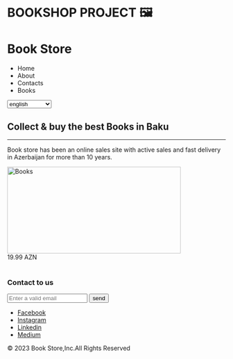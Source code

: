 # BOOKSHOP PROJECT 🖼️
<!DOCTYPE html>
<html lang="en">

<head>
    <meta charset="UTF-8">
    <meta name="viewport" content="width=device-width, initial-scale=1.0">
    <title>Document</title>
</head>

<body>
    <h1>Book Store</h1>
    <ul>
        <li>Home</li>
        <li>About</li>
        <li>Contacts</li>
        <li>Books</li>
    </ul>
    <select name="language" id="languages">
        <option value="english">english</option>
        <option value="russian">russian</option>
        <option value="azerbaijanian">azerbaijanian</option>
    </select>
    <h2>Collect & buy the best Books in Baku</h2>
    <hr>
    <p>Book store has been an online sales site with active sales and fast delivery in Azerbaijan for more than 10 years.</p>
    <img width="400" height="200" src="./product.png" alt="Books">
    <div>19.99 AZN</div>
    <br>
    <h3>Contact to us</h3>
    <input type="text" placeholder="Enter a valid email">
    <button>send</button>
    <ul>
        <li><a href="https://www.facebook.com/">Facebook</a></li>
        <li><a href="https://www.instagram.com/">Instagram</a></li>
        <li><a href="https://www.linkedin.com/">Linkedin</a></li>
        <li><a href="https://medium.com/">Medium</a></li>
    </ul>
    <p>&copy; 2023 Book Store,Inc.All Rights Reserved</p>

</body>

</html>
